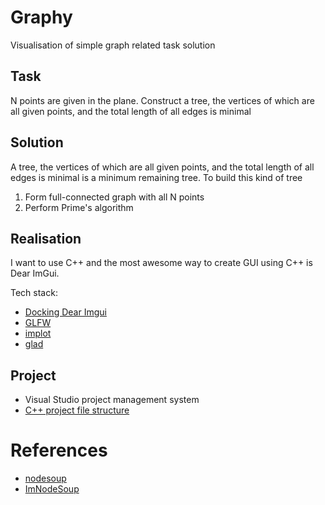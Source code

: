 # Graphy
Visualisation of simple graph related task solution

## Task
N points are given in the plane. Construct a tree, the vertices of which are all given points, 
and the total length of all edges is minimal

## Solution
A tree, the vertices of which are all given points, 
and the total length of all edges is minimal is a minimum remaining tree.
To build this kind of tree 
1. Form full-connected graph with all N points
2. Perform Prime's algorithm

## Realisation
I want to use C++ and the most awesome way to create GUI using C++ is Dear ImGui.

Tech stack:
- [Docking Dear Imgui](https://github.com/ocornut/imgui/tree/docking)
- [GLFW](https://www.glfw.org)
- [implot](https://github.com/epezent/implot)
- [glad](https://github.com/dav1dde/glad-web)

## Project 
- Visual Studio project management system
- [C++ project file structure](https://www.open-std.org/jtc1/sc22/wg21/docs/papers/2018/p1204r0.html) 


# References
- [nodesoup](https://github.com/olvb/nodesoup)
- [ImNodeSoup](https://github.com/Aarkham/ImNodeSoup)